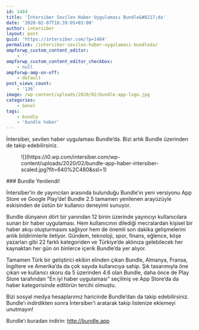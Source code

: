 ```yaml
---
id: 1484
title: 'İntersiber Sevilen Haber Uygulaması Bundle&#8217;da'
date: '2020-02-07T18:39:05+03:00'
author: intersiber
layout: post
guid: 'https://intersiber.com/?p=1484'
permalink: /intersiber-sevilen-haber-uygulamasi-bundleda/
ampforwp_custom_content_editor:
    - ''
ampforwp_custom_content_editor_checkbox:
    - null
ampforwp-amp-on-off:
    - default
post_views_count:
    - '136'
image: /wp-content/uploads/2020/02/bundle-app-logo.jpg
categories:
    - Genel
tags:
    - bundle
    - 'bundle haber'
---
```


İntersiber, sevilen haber uygulaması Bundle’da. Bizi artık Bundle üzerinden de takip edebilirsiniz.

<figure class="wp-block-image size-large">![](https://i0.wp.com/intersiber.com/wp-content/uploads/2020/02/bundle-app-haber-intersiber-scaled.jpg?fit=640%2C480&ssl=1)</figure>### Bundle Yenilendi!

İntersiber’in de yayıncıları arasında bulunduğu Bundle’ın yeni versiyonu App Store ve Google Play’de! Bundle 2.5 tamamen yenilenen arayüzüyle eskisinden de üstün bir kullanıcı deneyimi sunuyor.

Bundle dünyanın dört bir yanından 12 binin üzerinde yayıncıyı kullanıcılara sunan bir haber uygulaması. Hem kullanıcının dilediği mecralardan kişisel bir haber akışı oluşturmasını sağlıyor hem de önemli son dakika gelişmelerini anlık bildirimlerle iletiyor. Gündem, teknoloji, spor, finans, eğlence, köşe yazarları gibi 22 farklı kategoriden ve Türkiye’de aklınıza gelebilecek her kaynaktan her gün on binlerce içerik Bundle’da yer alıyor.

Tamamen Türk bir geliştirici ekibin elinden çıkan Bundle, Almanya, Fransa, İngiltere ve Amerika’da da çok sayıda kullanıcıya sahip. Şık tasarımıyla öne çıkan ve kullanıcı skoru da 5 üzerinden 4.6 olan Bundle, daha önce de Play Store tarafından “En iyi haber uygulaması” seçilmiş ve App Store’da da haber kategorisinde editörün tercihi olmuştu.

Bizi sosyal medya hesaplarımız haricinde Bundle’dan da takip edebilirsiniz. Bundle’ı indirdikten sonra İntersiber’i aratarak takip listenize eklemeyi unutmayın!

Bundle’ı buradan indirin: <http://bundle.app>